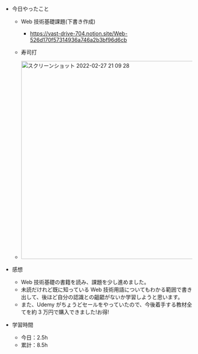 - 今日やったこと

  - Web 技術基礎課題(下書き作成)
    - https://vast-drive-704.notion.site/Web-526d170f57314936a746a2b3bf96d6cb

  - 寿司打
  - <img width="529" alt="スクリーンショット 2022-02-27 21 09 28" src="https://user-images.githubusercontent.com/89694959/155886746-a5d9a06e-98b2-4879-a44c-fe481c902926.png">


- 感想

  - Web 技術基礎の書籍を読み、課題を少し進めました。
  - 未読だけれど既に知っている Web 技術用語についてもわかる範囲で書き出して、後ほど自分の認識との齟齬がないか学習しようと思います。
  - また、Udemy がちょうどセールをやっていたので、今後着手する教材全てを約 3 万円で購入できました!お得!

- 学習時間
  - 今日：2.5h
  - 累計：8.5h
